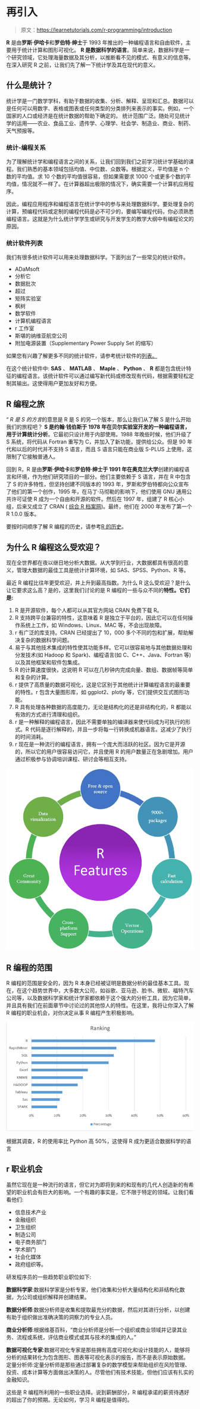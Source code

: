 # 再引入

> 原文：<https://learnetutorials.com/r-programming/introduction>

**R** 是由**罗斯·伊哈卡**和**罗伯特·绅士**于 1993 年推出的一种编程语言和自由软件，主要用于统计计算和图形可视化。 **R 是数据科学的语言**。简单来说，数据科学是一个研究领域，它处理海量数据及其分析，以推断看不见的模式、有意义的信息等。在深入研究 R 之前，让我们先了解一下统计学及其在现代的意义。

## 什么是统计？

统计学是一门数学学科，有助于数据的收集、分析、解释、呈现和汇总。数据可以是任何可以用数字、表格或图表或任何类型的分类排列来表示的事实。例如，一个国家的人口或经济是在统计数据的帮助下确定的。
统计范围广泛。随处可见统计学的运用——农业、食品工业、遗传学、心理学、社会学、制造业、商业、制药、天气预报等。

### 统计-编程关系

为了理解统计学和编程语言之间的关系，让我们回到我们之前学习统计学基础的课程。我们熟悉的基本领域包括均值、中位数、众数等。根据定义，平均值是 n 个数的平均值。求 10 个数的平均值很容易，但如果需要求 1000 个或更多个数的平均值，情况就不一样了。在计算器超出极限的情况下，确实需要一个计算机应用程序。

因此，编程应用程序和编程语言在统计学中的参与来处理数据科学。要处理复杂的计算，预编程代码或定制的编程代码是必不可少的，要编写编程代码，你必须熟悉编程语言。这就是为什么统计学学生或研究与开发学生的教学大纲中有编程论文的原因。

### 统计软件列表

我们有很多统计软件可以用来处理数据科学。下面列出了一些常见的统计软件。

*   ADaMsoft
*   分析它
*   数据批次
*   超过
*   矩阵实验室
*   枫树
*   数学软件
*   计算机编程语言
*   r 工作室
*   斯堪的纳维亚航空公司
*   附加电源装置（Supplementary Power Supply Set 的缩写）

如果您有兴趣了解更多不同的统计软件，请参考统计软件的[列表。](https://en.wikipedia.org/wiki/List_of_statistical_software)

在这个统计软件中: **SAS** 、 **MATLAB** 、 **Maple** 、 **Python** 、 **R** 都是包含统计特征的编程语言。该统计软件可以通过编写新代码或修改现有代码，根据需要轻松定制其输出。这使得用户更加友好和方便。

## R 编程之旅

“ *R 是 S 的方言*的意思是 R 是 S 的另一个版本，那么让我们从了解 S 是什么开始我们的旅程吧？ **S 是约翰·钱伯斯于 1978 年在贝尔实验室开发的一种编程语言，用于计算统计分析**。它最初只设计用于内部使用。1988 年晚些时候，他们升级了 S 系统，将代码从 Fortran 重写为 C，并加入了新功能，提供给公众。但是 90 年代和以后的时代并不支持 S 语言，而且 S 语言只能在商业版 S-PLUS 上使用，这限制了它接触普通人。

回到 R，R 是由**罗斯·伊哈卡**和**罗伯特·绅士于 1991 年在奥克兰大学**创建的编程语言和环境，作为他们研究项目的一部分。他们主要依赖于 S 语言，并在 R 中包含了 S 的许多特性，但坚持创建不同版本的 1993 年，罗斯和罗伯特都向公众宣布了他们的第一个创作，1995 年，在马丁·马彻勒的影响下，他们使用 GNU 通用公共许可证使 R 成为一个自由和开源的软件。然后在 1997 年，组建了 R 核心小组，后来又成立了 CRAN ( [综合 R 档案网](http://cran.r-project.org/))。最终，他们在 2000 年发布了第一个 R 1.0.0 版本。

要按时间顺序了解 R 编程的历史，请参考[R 的历史](https://blog.revolutionanalytics.com/2020/07/the-history-of-r-updated-for-2020.html)。

## 为什么 R 编程这么受欢迎？

现在全世界都在夜以继日地分析大数据。从大学到行业，大数据都具有很高的意义，管理大数据的最佳工具是统计计算环境，如 SAS、SPSS、Python、R 等。

最近 R 编程比往年更受欢迎，并上升到最高指数。为什么 R 这么受欢迎？是什么让它要求这么高？是的，这里我们讨论的是 R 编程的一些与众不同的**特性。它们是:**

1.  R 是开源软件，每个人都可以从其官方网站 CRAN 免费下载 R。
2.  R 支持跨平台兼容的特性，这意味着 R 是独立于平台的，因此它可以在任何操作系统上工作，如 Windows、Linux、MAC 等，不会出现故障。
3.  r 有广泛的库支持。CRAN 已经提出了 10，000 多个不同的包和扩展，帮助解决复杂的数据科学问题。
4.  易于与其他技术集成的特性使其功能多样。它可以很容易地与其他数据处理和分发技术(如 Hadoop 和 Spark)、编程语言(如 C、C++、Java、Fortran 等)以及其他框架和软件包集成。
5.  R 的计算速度很快，这说明 R 可以在几秒钟内完成向量、数组、数据帧等简单和复杂的计算。
6.  r 提供了高质量的数据可视化，这是它区别于其他统计计算编程语言的最重要的特性。r 包含大量图形库，如 ggplot2、plotly 等，它们提供交互式图形功能。
7.  R 具有处理各种数据的高度能力，无论是结构化的还是非结构化的，R 都能以有效的方式进行清理和组织。
8.  r 是一种解释的编程语言，因此不需要单独的编译器来使代码成为可执行的形式。R 代码是逐行解释的，并且一步将每一行转换成机器语言。这减少了执行的时间消耗。
9.  r 现在是一种流行的编程语言，拥有一个庞大而活跃的社区。因为它是开源的，所以它的用户很容易访问它，并且使用 R 的用户数量正在急剧增加。用户通过积极参与协调培训课程、研讨会等相互支持。

![R Features](img/ba1aeb6179cb287f27b447eab6bbfd44.png)

## R 编程的范围

R 编程的范围是安全的，因为 R 本身已经被证明是数据分析的最佳基本工具。现在，在这个趋势世界中，大多数大公司，如谷歌、亚马逊、脸书、微软、福特汽车公司等，以及数据科学家和统计学家都依赖于这个强大的分析工具，因为它简单，并且具有我们在前面章节中讨论过的其他惊人的特性。在这里，我将让你深入了解 R 编程的职业机会，对你决定从事 R 编程产生积极影响。

![R Scope](img/0b00dbf5620b0126440aa2a79cad631f.png)

根据其调查，R 的使用率比 Python 高 50%，这使得 R 成为更适合数据科学的语言

## r 职业机会

虽然它现在是一种流行的语言，但它对为即将到来的和现有的几代人创造新的有希望的职业机会有巨大的影响。一个有趣的事实是，它不限于特定的领域。让我们看看他们:

*   信息技术产业
*   金融组织
*   卫生组织
*   制造公司
*   电子商务部门
*   学术部门
*   社会化媒体
*   政府组织等。

研发程序员的一些趋势职业职位如下:

**数据科学家**:数据科学家是分析专家，他们收集和分析大量结构化和非结构化数据，为公司或组织解释并创建结果。

**数据分析师**:数据分析师是收集和提取最充分的数据，然后对其进行分析，以创建有助于组织做出准确决策的洞察力的专业人员。

**商业分析师**:根据维基百科，“商业分析师是分析一个组织或商业领域并记录其业务、流程或系统，评估商业模式或其与技术的集成的人。”

**数据可视化专家**:数据可视化专家是那些拥有高度可视化和设计技能的人，能够将分析的结果转化为包含图形、图表等可视化表示的报告，而不是表示原始数据。
定量分析师:定量分析师是那些通过部署复杂的数学模型来帮助组织在风险管理、投资、成本计算等方面做出决策的人。尽管他们有技术技能，但他们应该有扎实的金融知识。

这些是 R 编程所利用的一些职业选择。说到薪酬部分，R 编程承诺的薪资待遇好的超出了你的预期。无论如何，学习 R 编程是值得的。